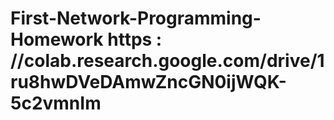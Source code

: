 # First-Network-Programming-Homework https : //colab.research.google.com/drive/1ru8hwDVeDAmwZncGN0ijWQK-5c2vmnIm
